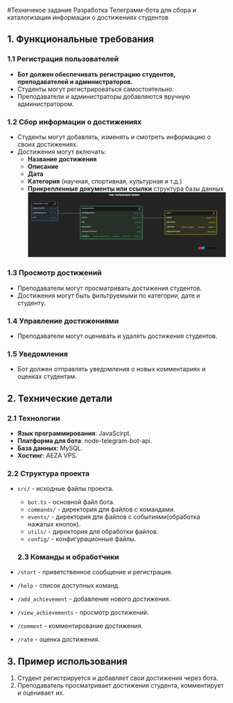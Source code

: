 #Техничекое задание
Разработка Телеграмм-бота для сбора и каталогизации информации о достижениях студентов



## 1. Функциональные требования
### 1.1 Регистрация пользователей
- **Бот должен обеспечивать регистрацию студентов, преподавателей и администраторов.**
- Студенты могут регистрироваться самостоятельно.
- Преподаватели и администраторы добавляются вручную администратором.

### 1.2 Сбор информации о достижениях
- Студенты могут добавлять, изменять и смотреть информацию о своих достижениях.
- Достижения могут включать:
  - **Название достижения**
  - **Описание**
  - **Дата**
  - **Категория** (научная, спортивная, культурная и т.д.)
  - **Прикрепленные документы или ссылки**
  структура базы данных
  ![alt text](database.png)

### 1.3 Просмотр достижений
- Преподаватели могут просматривать достижения студентов.
- Достижения могут быть фильтруемыми по категории, дате и студенту.

### 1.4 Управление достижениями
- Преподаватели могут  оценивать и удалять достижения студентов.


### 1.5 Уведомления
- Бот должен отправлять уведомления о новых комментариях и оценках студентам.



## 2. Технические детали
### 2.1 Технологии
- **Язык программирования**: JavaScirpt.
- **Платформа для бота**: node-telegram-bot-api.
- **База данных**: MySQL.
- **Хостинг**: AEZA VPS.

### 2.2 Структура проекта
- `src/` - исходные файлы проекта.
  - `bot.ts` - основной файл бота.
  - `commands/` - директория для файлов с командами.
  - `events/` - директория для файлов с событиями(обработка нажатых кнопок).
  - `utils/` - директория для обработки файлов.
  - `config/` - конфигурационные файлы.

  ### 2.3 Команды и обработчики
- `/start` - приветственное сообщение и регистрация.
- `/help` - список доступных команд.
- `/add_achievement` - добавление нового достижения.
- `/view_achievements` - просмотр достижений.
- `/comment` - комментирование достижения.
- `/rate` - оценка достижения.

## 3. Пример использования

1. Студент регистрируется и добавляет свои достижения через бота.
2. Преподаватель просматривает достижения студента, комментирует и оценивает их.
